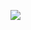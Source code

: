 ![](https://i0.wp.com/www.thexboxhub.com/wp-content/uploads/2020/02/Cyberpunk-2077-coming-when-its-ready.png)
